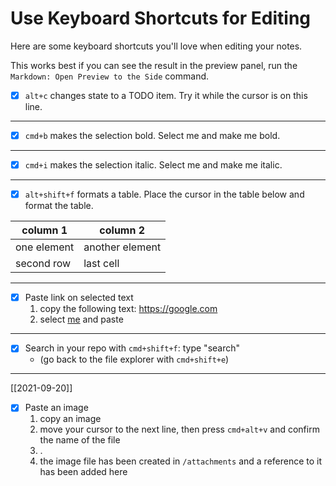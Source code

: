 # Use Keyboard Shortcuts for Editing

Here are some keyboard shortcuts you'll love when editing your notes.

This works best if you can see the result in the preview panel, run the `Markdown: Open Preview to the Side` command.

- [x] `alt+c` changes state to a TODO item. Try it while the cursor is on this line.

---

- [x] `cmd+b` makes the selection bold. Select me and make me bold.

---

- [x] `cmd+i` makes the selection italic. Select me and make me italic.

---

- [x] `alt+shift+f` formats a table. Place the cursor in the table below and format the table.

| column 1 | column 2|
|-|-|
| one element | another element|
| second row| last cell|

---

- [x] Paste link on selected text
  1. copy the following text: https://google.com
  2. select [me](https://google.com) and paste

---

- [x] Search in your repo with `cmd+shift+f`: type "search"
  - (go back to the file explorer with `cmd+shift+e`)

---
[[2021-09-20]]
- [x] Paste an image
  1. copy an image
  2. move your cursor to the next line, then press `cmd+alt+v` and confirm the name of the file
  3. .
  4. the image file has been created in `/attachments` and a reference to it has been added here
